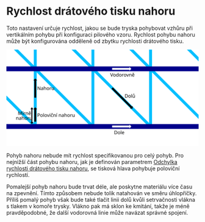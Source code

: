 Rychlost drátového tisku nahoru
====
Toto nastavení určuje rychlost, jakou se bude tryska pohybovat vzhůru při vertikálním pohybu při konfiguraci pilového vzoru. Rychlost pohybu nahoru může být konfigurována odděleně od zbytku rychlosti drátového tisku.

![Kde platí různé rychlosti při drátovém tisku](../images/wireframe_printspeed_cs.svg)

Pohyb nahoru nebude mít rychlost specifikovanou pro celý pohyb. Pro nejnižší část pohybu nahoru, jak je definován parametrem [Odchylka rychlosti drátového tisku nahoru](wireframe_up_half_speed.md), se tisková hlava pohybuje poloviční rychlostí.

Pomalejší pohyb nahoru bude trvat déle, ale poskytne materiálu více času na zpevnění. Tímto způsobem nebude tolik natahován ve směru úhlopříčky. Příliš pomalý pohyb však bude také tlačit linii dolů kvůli setrvačnosti vlákna s tlakem v komoře trysky. Vlákno pak má sklon ke kmitání, takže je méně pravděpodobné, že další vodorovná linie může navázat správné spojení.

